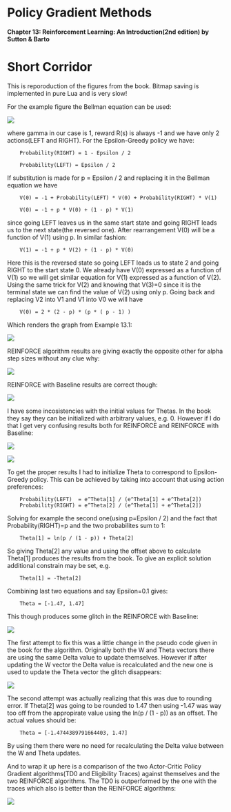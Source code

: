 # Policy Gradient Methods

<b>Chapter 13: Reinforcement Learning: An Introduction(2nd edition) by Sutton &amp; Barto</b>

# Short Corridor

This is reporoduction of the figures from the book. Bitmap saving is implemented in pure Lua and is very slow!

For the example figure the Bellman equation can be used:

![](BellmanEquation.bmp)

where gamma in our case is 1, reward R(s) is always -1 and we have only 2 actions(LEFT and RIGHT). For the Epsilon-Greedy policy we have:
  
        Probability(RIGHT) = 1 - Epsilon / 2
  
        Probability(LEFT) = Epsilon / 2
  
 If substitution is made for p = Epsilon / 2 and replacing it in the Bellman equation we have
 
        V(0) = -1 + Probability(LEFT) * V(0) + Probability(RIGHT) * V(1)
 
        V(0) = -1 + p * V(0) + (1 - p) * V(1)
 
 since going LEFT leaves us in the same start state and going RIGHT leads us to the next state(the reversed one). After rearrangement V(0) will be a function of V(1) using p. In similar fashion:
 
        V(1) = -1 + p * V(2) + (1 - p) * V(0)
 
 Here this is the reversed state so going LEFT leads us to state 2 and going RIGHT to the start state 0. We already have V(0) expressed as a function of V(1) so we will get similar equation for V(1) expressed as a function of V(2). Using the same trick for V(2) and knowing that V(3)=0 since it is the terminal state we can find the value of V(2) using only p. Going back and replacing V2 into V1 and V1 into V0 we will have
 
        V(0) = 2 * (2 - p) * (p * ( p - 1) )
 
 Which renders the graph from Example 13.1:

![](ShortCorridor/ShortCorridor_Example13_1.bmp)

REINFORCE algorithm results are giving exactly the opposite other for alpha step sizes without any clue why:

![](ShortCorridor/ShortCorridor_Figure13_1.bmp)

REINFORCE with Baseline results are correct though:

![](ShortCorridor/ShortCorridor_Figure13_2.bmp)

I have some incosistencies with the initial values for Thetas. In the book they say they can be initialized with arbitrary values, e.g. 0. However if I do that I get very confusing results both for REINFORCE and REINFORCE with Baseline:

![](ShortCorridor/Zero_Initial_Thetas_ShortCorridor_Figure13_1.bmp)

![](ShortCorridor/Zero_Initial_Thetas_ShortCorridor_Figure13_2.bmp)

To get the proper results I had to initialize Theta to correspond to Epsilon-Greedy policy. This can be achieved by taking into account that using action preferences:

        Probability(LEFT)  = e^Theta[1] / (e^Theta[1] + e^Theta[2])
        Probability(RIGHT) = e^Theta[2] / (e^Theta[1] + e^Theta[2])
        
Solving for example the second one(using p=Epsilon / 2) and the fact that Probability(RIGHT)=p and the two probabilites sum to 1:
        
        Theta[1] = ln(p / (1 - p)) + Theta[2]
        
So giving Theta[2] any value and using the offset above to calculate Theta[1] produces the results from the book. To give an explicit solution additional constrain may be set, e.g. 

        Theta[1] = -Theta[2]

Combining last two equations and say Epsilon=0.1 gives:
        
        Theta = [-1.47, 1.47]
        
This though produces some glitch in the REINFORCE with Baseline:

![](ShortCorridor/ShortCorridor_Figure13_2_Symmetric_SameTarget.bmp)

The first attempt to fix this was a little change in the pseudo code given in the book for the algorithm. Originally both the W and Theta vectors there are using the same Delta value to update themselves. However if after updating the W vector the Delta value is recalculated and the new one is used to update the Theta vector the glitch disappears:

![](REINFORCE_Baseline.bmp)

The second attempt was actually realizing that this was due to rounding error. If Theta[2] was going to be rounded to 1.47 then using -1.47 was way too off from the appropirate value using the ln(p / (1 - p)) as an offset. The actual values should be:

        Theta = [-1.4744389791664403, 1.47]
        
By using them there were no need for recalculating the Delta value between the W and Theta updates.
        
And to wrap it up here is a comparison of the two Actor-Critic Policy Gradient algorithms(TD0 and Eligibility Traces) against themselves and the two REINFORCE algorithms. The TD0 is outperformed by the one with the traces which also is better than the REINFORCE algorithms:

![](ShortCorridor/ShortCorridor_Figure_ActorCritic.bmp)



